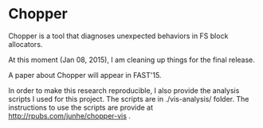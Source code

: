 Chopper
==========

Chopper is a tool that diagnoses unexpected
behaviors in FS block allocators. 

At this moment (Jan 08, 2015), I am cleaning up things for
the final release. 

A paper about Chopper will appear in FAST'15.

In order to make this research reproducible, I also provide
the analysis scripts I used for this project. The scripts are in 
./vis-analysis/ folder. The instructions to use the scripts are
provide at http://rpubs.com/junhe/chopper-vis .

